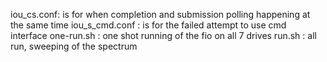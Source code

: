 iou_cs.conf: is for when completion and submission polling happening at the same time 
iou_s_cmd.conf : is for the failed attempt to use cmd interface 
one-run.sh : one shot running of the fio on all 7 drives 
run.sh : all run, sweeping of the spectrum 


